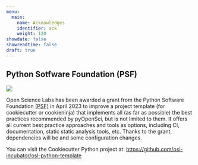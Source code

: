 ```yaml
---
menu:
  main:
    name: Acknowledges
    identifier: ack
    weight: 120
showdate: false
showreadtime: false 
draft: true
---
```


## Python Sotfware Foundation (PSF)


<img src="https://wiki.python.org/psf/PSF%20Logos?action=AttachFile&do=get&target=psf-logo-372x84-alpha.png">

Open Science Labs has been awarded a grant from the Python Software
Foundation [(PSF)](https://www.python.org/psf-landing/) in April 2023 to
improve a project template (for cookiecutter or cookieninja) that
implements all (as far as possible) the best practices recommended by
pyOpenSci, but is not limited to them. It offers all current best
practice approaches and tools as options, including CI, documentation,
static static analysis tools, etc. Thanks to the grant, dependencies
will be and some configuration changes.

You can visit the Cookiecutter Python project at:
https://github.com/osl-incubator/osl-python-template
